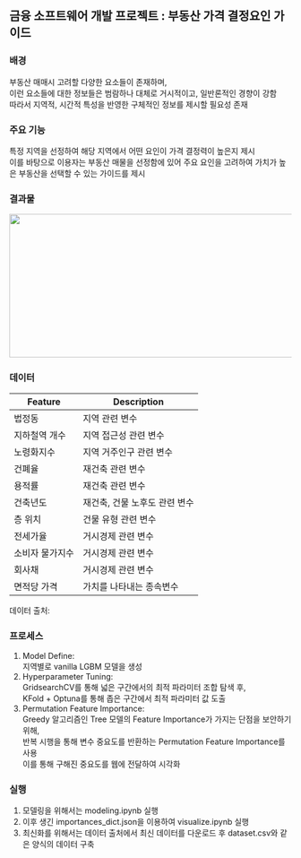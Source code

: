 ## 금융 소프트웨어 개발 프로젝트 : 부동산 가격 결정요인 가이드

### 배경
부동산 매매시 고려할 다양한 요소들이 존재하며,  
이런 요소들에 대한 정보들은 범람하나 대체로 거시적이고, 일반론적인 경향이 강함  
따라서 지역적, 시간적 특성을 반영한 구체적인 정보를 제시할 필요성 존재  

### 주요 기능  
특정 지역을 선정하여 해당 지역에서 어떤 요인이 가격 결정력이 높은지 제시  
이를 바탕으로 이용자는 부동산 매물을 선정함에 있어 주요 요인을 고려하여 
가치가 높은 부동산을 선택할 수 있는 가이드를 제시  

### 결과물  
<img src="https://github.com/Le2Seungyoon/Real-Estate-Price-Determinants-Guide/assets/118061818/250f98fa-6e99-4343-80d2-a9c143ebe005/web_sample.png" width="512" height="256"/>

### 데이터  
|Feature|Description|
|---|---|
|법정동|지역 관련 변수|
|지하철역 개수|지역 접근성 관련 변수|
|노령화지수|지역 거주인구 관련 변수|
|건폐율|재건축 관련 변수|
|용적률|재건축 관련 변수|
|건축년도|재건축, 건물 노후도 관련 변수|
|층 위치|건물 유형 관련 변수|
|전세가율|거시경제 관련 변수|
|소비자 물가지수|거시경제 관련 변수|
|회사채|거시경제 관련 변수|
|면적당 가격|가치를 나타내는 종속변수|

데이터 출처: 

### 프로세스  
1) Model Define:  
   지역별로 vanilla LGBM 모델을 생성 
2) Hyperparameter Tuning:  
   GridsearchCV를 통해 넓은 구간에서의 최적 파라미터 조합 탐색 후,  
   KFold + Optuna를 통해 좁은 구간에서 최적 파라미터 값 도출  
3) Permutation Feature Importance:  
   Greedy 알고리즘인 Tree 모델의 Feature Importance가 가지는 단점을 보안하기 위해,    
   반복 시행을 통해 변수 중요도를 반환하는 Permutation Feature Importance를 사용  
   이를 통해 구해진 중요도를 웹에 전달하여 시각화  

### 실행  
1) 모델링을 위해서는 modeling.ipynb 실행  
2) 이후 생긴 importances_dict.json을 이용하여 visualize.ipynb 실행  
3) 최신화를 위해서는 데이터 출처에서 최신 데이터를 다운로드 후 dataset.csv와 같은 양식의 데이터 구축  
